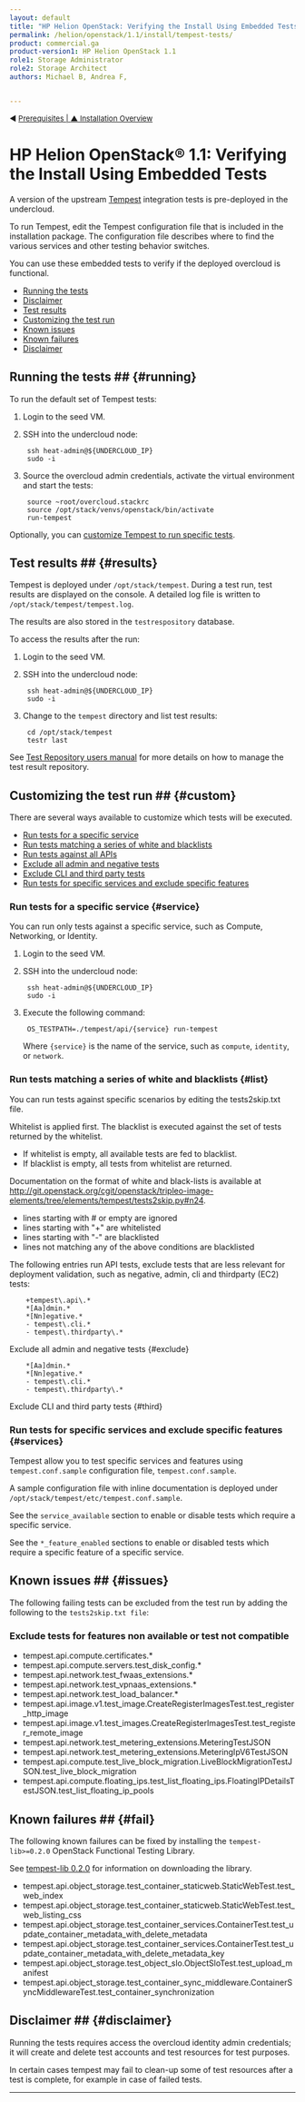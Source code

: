 ```yaml
---
layout: default
title: "HP Helion OpenStack: Verifying the Install Using Embedded Tests"
permalink: /helion/openstack/1.1/install/tempest-tests/
product: commercial.ga
product-version1: HP Helion OpenStack 1.1
role1: Storage Administrator
role2: Storage Architect
authors: Michael B, Andrea F,


---
```

<!--UNDER REVISION-->


<script>

function PageRefresh {
onLoad="window.refresh"
}

PageRefresh();

</script>


<p style="font-size: small;"> &#9664; <a href="/helion/openstack/1.1/install/prereqs/#envars">Prerequisites | <a href="/helion/openstack/1.1/install/overview/	"> &#9650; Installation Overview</a> </p> 

# HP Helion OpenStack&reg; 1.1: Verifying the Install Using Embedded Tests

A version of the upstream [Tempest](http://docs.openstack.org/developer/tempest/) integration tests  is pre-deployed in the undercloud. 

To run Tempest, edit the Tempest configuration file that is included in the installation package. The configuration file describes where to find the various services and other testing behavior switches.

You can use these embedded tests to verify if the deployed overcloud is functional.

* [Running the tests](#running)
* [Disclaimer](#disclaimer)
* [Test results](#results)
* [Customizing the test run](#custom)
* [Known issues](#issues)
* [Known failures](#fail)
* [Disclaimer](#disclaimer)


## Running the tests ## {#running}

To run the default set of Tempest tests:

1. Login to the seed VM. 

2. SSH into the undercloud node:

		ssh heat-admin@${UNDERCLOUD_IP}
		sudo -i

3. Source the overcloud admin credentials, activate the virtual environment and start the tests:

		source ~root/overcloud.stackrc
		source /opt/stack/venvs/openstack/bin/activate
		run-tempest

Optionally, you can [customize Tempest to run specific tests](#custom). 

## Test results ## {#results}

Tempest is deployed under `/opt/stack/tempest`. During a test run, test results are displayed on the console. A detailed log file is written to `/opt/stack/tempest/tempest.log`.

The results are also stored in the `testrespository` database. 

To access the results after the run:

1. Login to the seed VM. 

2. SSH into the undercloud node:

		ssh heat-admin@${UNDERCLOUD_IP}
		sudo -i

3. Change to the `tempest` directory and list test results:

		cd /opt/stack/tempest
		testr last

See [Test Repository users manual](https://testrepository.readthedocs.org/en/latest/) for more details on how to manage the test result repository.

## Customizing the test run ## {#custom}

There are several ways available to customize which tests will be executed.

* [Run tests for a specific service](#service)
* [Run tests matching a series of white and blacklists](#list)
* [Run tests against all APIs](#API)
* [Exclude all admin and negative tests](#exclude)
* [Exclude CLI and third party tests](#third)
* [Run tests for specific services and exclude specific features](#services)

### Run tests for a specific service {#service} 

You can run only tests against a specific service, such as  Compute, Networking, or Identity.

1. Login to the seed VM. 

2. SSH into the undercloud node:

		ssh heat-admin@${UNDERCLOUD_IP}
		sudo -i

3. Execute the following command:

		OS_TESTPATH=./tempest/api/{service} run-tempest

	Where `{service}` is the name of the service, such as `compute`, `identity`, or `network`.

### Run tests matching a series of white and blacklists {#list} 

You can run tests against specific scenarios by editing the tests2skip.txt file. 

Whitelist is applied first. The blacklist is executed against the set of tests returned by the whitelist.

* If whitelist is empty, all available tests are fed to blacklist.
* If blacklist is empty, all tests from whitelist are returned.

Documentation on the format of white and black-lists is available at http://git.openstack.org/cgit/openstack/tripleo-image-elements/tree/elements/tempest/tests2skip.py#n24. 

- lines starting with # or empty are ignored
- lines starting with "+" are whitelisted
- lines starting with "-" are blacklisted
- lines not matching any of the above conditions are blacklisted



The following entries run API tests, exclude tests that are less relevant for deployment validation, such as negative, admin, cli and thirdparty (EC2) tests:

		+tempest\.api\.*
		*[Aa]dmin.*
		*[Nn]egative.*
		- tempest\.cli.*
		- tempest\.thirdparty\.*

Exclude all admin and negative tests {#exclude}

		*[Aa]dmin.*
		*[Nn]egative.*
		- tempest\.cli.*
		- tempest\.thirdparty\.*


Exclude CLI and third party tests {#third}


### Run tests for specific services and exclude specific features {#services}

Tempest allow you to test specific services and features using `tempest.conf.sample` configuration file, `tempest.conf.sample`. 

A sample configuration file with inline documentation is deployed under `/opt/stack/tempest/etc/tempest.conf.sample`.

See the `service_available` section to enable or disable tests which require a specific service. 

See the `*_feature_enabled` sections to enable or  disabled tests which require a specific feature of a specific service. 

## Known issues ## {#issues}

The following failing tests can be excluded from the test run by adding the following to the `tests2skip.txt file`:

### Exclude tests for features non available or test not compatible

* tempest\.api\.compute\.certificates\.*
* tempest\.api\.compute\.servers.test_disk_config\.*
* tempest\.api\.network\.test_fwaas_extensions\.*
* tempest\.api\.network\.test_vpnaas_extensions\.*
* tempest\.api\.network\.test_load_balancer\.*
* tempest\.api\.image\.v1\.test_image\.CreateRegisterImagesTest\.test_register_http_image
* tempest\.api\.image\.v1\.test_images\.CreateRegisterImagesTest\.test_register_remote_image
* tempest.api\.network\.test_metering_extensions\.MeteringTestJSON
* tempest\.api\.network\.test_metering_extensions\.MeteringIpV6TestJSON
* tempest\.api\.compute\.test_live_block_migration.LiveBlockMigrationTestJSON\.test_live_block_migration
* tempest\.api\.compute\.floating_ips\.test_list_floating_ips\.FloatingIPDetailsTestJSON\.test_list_floating_ip_pools

## Known failures ## {#fail}

The following known failures can be fixed by installing the `tempest-lib>=0.2.0` OpenStack Functional Testing Library.

See [tempest-lib 0.2.0](https://pypi.python.org/pypi/tempest-lib/0.2.0) for information on downloading the library.

* tempest\.api\.object_storage\.test_container_staticweb\.StaticWebTest\.test_web_index      
* tempest\.api\.object_storage\.test_container_staticweb\.StaticWebTest\.test_web_listing_css
* tempest\.api\.object_storage\.test_container_services\.ContainerTest\.test_update_container_metadata_with_delete_metadata
* tempest\.api\.object_storage\.test_container_services\.ContainerTest\.test_update_container_metadata_with_delete_metadata_key
* tempest\.api\.object_storage\.test_object_slo\.ObjectSloTest\.test_upload_manifest
* tempest\.api\.object_storage\.test_container_sync_middleware\.ContainerSyncMiddlewareTest\.test_container_synchronization


## Disclaimer ## {#disclaimer}

Running the tests requires access the overcloud identity admin credentials; it will create and delete test accounts and test resources for test purposes. 

In certain cases tempest may fail to clean-up some of test resources after a test is complete, for example in case of failed tests.

----
